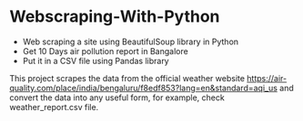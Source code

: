 # Webscraping-With-Python
- Web scraping a site using BeautifulSoup library in Python
- Get 10 Days air pollution report in Bangalore
- Put it in a CSV file using Pandas library

This project scrapes the data from the official weather website https://air-quality.com/place/india/bengaluru/f8edf853?lang=en&standard=aqi_us
and convert the data into any useful form, for example, check weather_report.csv file.

